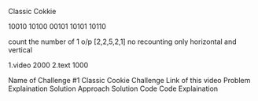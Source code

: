 Classic Cokkie

10010
10100
00101
10101
10110

count the number of 1 
o/p [2,2,5,2,1]
no recounting
only horizontal and vertical


1.video 2000
2.text  1000

Name of Challenge #1 Classic Cookie Challenge
Link of this video 
Problem Explaination
Solution Approach
Solution Code
Code Explaination
